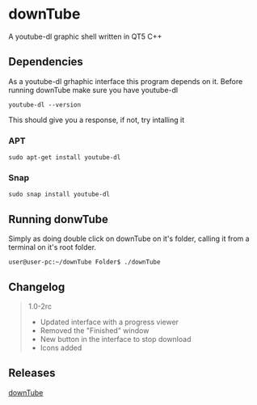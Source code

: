 # downTube

A youtube-dl graphic shell written in QT5 C++

## Dependencies

As a youtube-dl grhaphic interface this program depends on it. Before running downTube make sure you have youtube-dl

    youtube-dl --version

This should give you a response, if not, try intalling it

### APT

    sudo apt-get install youtube-dl

### Snap

    sudo snap install youtube-dl

## Running donwTube

Simply as doing double click on downTube on it's folder, calling it from a terminal on it's root folder.

    user@user-pc:~/downTube Folder$ ./downTube
 
 ## Changelog
 
 >1.0-2rc
 >
 > * Updated interface with a progress viewer
 > * Removed the "Finished" window
 > * New button in the interface to stop download
 > * Icons added

## Releases
[downTube](https://github.com/GearFox98/downTube/releases)
